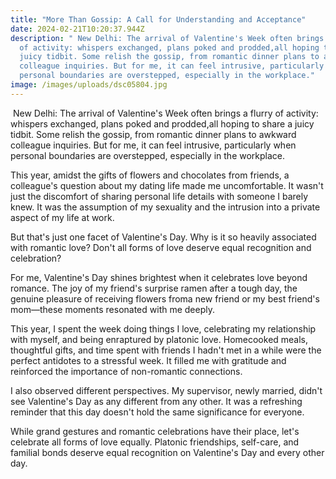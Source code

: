 ```yaml
---
title: "More Than Gossip: A Call for Understanding and Acceptance"
date: 2024-02-21T10:20:37.944Z
description: " New Delhi: The arrival of Valentine's Week often brings a flurry
  of activity: whispers exchanged, plans poked and prodded,all hoping to share a
  juicy tidbit. Some relish the gossip, from romantic dinner plans to awkward
  colleague inquiries. But for me, it can feel intrusive, particularly when
  personal boundaries are overstepped, especially in the workplace."
image: /images/uploads/dsc05804.jpg
---
```

 New Delhi: The arrival of Valentine's Week often brings a flurry of activity: whispers exchanged, plans poked and prodded,all hoping to share a juicy tidbit. Some relish the gossip, from romantic dinner plans to awkward colleague inquiries. But for me, it can feel intrusive, particularly when personal boundaries are overstepped, especially in the workplace.

This year, amidst the gifts of flowers and chocolates from friends, a colleague's question about my dating life made me uncomfortable. It wasn't just the discomfort of sharing personal life details with someone I barely knew. It was the assumption of my sexuality and the intrusion into a private aspect of my life at work.

But that's just one facet of Valentine's Day. Why is it so heavily associated with romantic love? Don't all forms of love deserve equal recognition and celebration?

For me, Valentine's Day shines brightest when it celebrates love beyond romance. The joy of my friend's surprise ramen after a tough day, the genuine pleasure of receiving flowers froma new friend or my best friend's mom—these moments resonated with me deeply.

This year, I spent the week doing things I love, celebrating my relationship with myself, and being enraptured by platonic love. Homecooked meals, thoughtful gifts, and time spent with friends I hadn't met in a while were the perfect antidotes to a stressful week. It filled me with gratitude and reinforced the importance of non-romantic connections.

I also observed different perspectives. My supervisor, newly married, didn't see Valentine's Day as any different from any other. It was a refreshing reminder that this day doesn't hold the same significance for everyone.

While grand gestures and romantic celebrations have their place, let's celebrate all forms of love equally. Platonic friendships, self-care, and familial bonds deserve equal recognition on Valentine's Day and every other day.